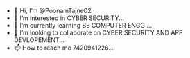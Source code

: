 - 👋 Hi, I’m @PoonamTajne02
- 👀 I’m interested in CYBER SECURITY...
- 🌱 I’m currently learning BE COMPUTER ENGG ...
- 💞️ I’m looking to collaborate on CYBER SECURITY AND APP DEVLOPEMENT...
- 📫 How to reach me  7420941226...

<!---
PoonamTajne02/PoonamTajne02 is a ✨ special ✨ repository because its `README.md` (this file) appears on your GitHub profile.
You can click the Preview link to take a look at your changes.
--->
